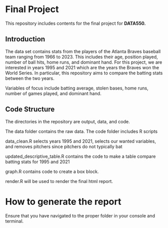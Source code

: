 # Final Project

This repository includes contents for the final project for __DATA550.__

## Introduction

The data set contains stats from the players of the Atlanta Braves baseball 
team ranging from 1966 to 2023. This includes their age, position played, number
of ball hits, home runs, and dominant hand. For this project, we are interested
in years 1995 and 2021 which are the years the Braves won the World Series. In 
particular, this repository aims to compare the batting stats between the two years.

Variables of focus include batting average, stolen bases, home runs, number of 
games played, and dominant hand.

## Code Structure

The directories in the repository are output, data, and code.

The data folder contains the raw data. The code folder includes R scripts

data_clean.R selects years 1995 and 2021, selects our wanted variables, and removes pitchers since pitchers do not typically bat

updated_descriptive_table.R contains the code to make a table compare batting
stats for 1995 and 2021

graph.R contains code to create a box block. 

render.R will be used to render the final html report.


# How to generate the report

Ensure that you have navigated to the proper folder in your console and terminal.





